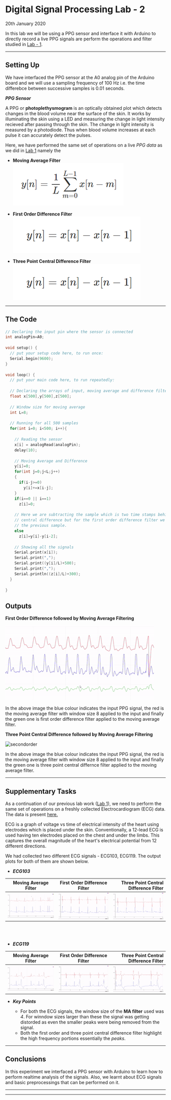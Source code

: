 # Digital Signal Processing Lab - 2

20th January 2020

In this lab we will be using a PPG sensor and interface it with Arduino to directly record a live PPG signals are perform the operations and filter studied in [Lab - 1]((https://github.com/vatch123/DSPLAB-1)).

---

## Setting Up

We have interfaced the PPG sensor at the A0 analog pin of the Arduino board and we will use a sampling frequency of 100 Hz i.e. the time differebce between successive samples is 0.01 seconds.

***PPG Sensor***

A PPG or **photoplethysmogram** is an optically obtained plot which detects changes in the blood volume near the surface of the skin. It works by illuminating the skin using a LED and measuring the change in light intensity recieved after passing through the skin. The change in light intensity is measured by a photodiode. Thus when blood volume increases at each pulse it can accurately detect the pulses.

Here, we have performed the same set of operations on a live *PPG data* as we did in [Lab 1](https://github.com/vatch123/DSPLAB-1) namely the 
* **Moving Average Filter** \
  <img src='images/maf_eqn.PNG' alt="firstorder" style="width:35">
* **First Order Difference Filter** \
  <img src='images/first_order_time.PNG' alt="firstorder" style="width:50">

* **Three Point Central Difference Filter** \
  <img src='images/first_order_time.PNG' alt="firstorder" style="width:50">

----

## The Code

```cpp
// Declaring the input pin where the sensor is connected
int analogPin=A0;

void setup() {
  // put your setup code here, to run once:
  Serial.begin(9600);
}

void loop() {
  // put your main code here, to run repeatedly:

  // Declaring the arrays of input, moving average and difference filters 
  float x[500],y[500],z[500];

  // Window size for moving average
  int L=8;

  // Running for all 500 samples
  for(int i=0; i<500; i++){

    // Reading the sensor
    x[i] = analogRead(analogPin);
    delay(10);

    // Moving Average and Difference
    y[i]=0;
    for(int j=0;j<L;j++)
    {
      if(i-j>=0)
        y[i]+=x[i-j];
    }
    if(i==0 || i==1)
      z[i]=0;
    
    // Here we are subtracting the sample which is two time stamps behind for three point
    // central difference but for the first order difference filter we will only subtract
    // the previous sample. 
    else
      z[i]=y[i]-y[i-2];

    // Showing all the signals 
    Serial.print(x[i]);
    Serial.print(",");
    Serial.print((y[i]/L)+500);
    Serial.print(",");
    Serial.println((z[i]/L)+300);
  }
  
}
```

## Outputs

<b>First Order Difference followed by Moving Average Filtering</b>

<img src='images/firstorder.gif' alt="firstorder" style="width:100">


In the above image the blue colour indicates the input PPG signal, the red is the moving average filter with window size 8 applied to the input and finally the green one is first order difference filter applied to the moving average filter.


<b>Three Point Central Difference followed by Moving Average Filtering</b>

<img src='images/secondorder.gif' alt="secondorder" style="width:100">


In the above image the blue colour indicates the input PPG signal, the red is the moving average filter with window size 8 applied to the input and finally the green one is three point central differnce filter applied to the moving average filter.

---

## Supplementary Tasks

As a continuation of our previous lab work ([Lab 1](https://github.com/vatch123/DSPLAB-1)), we need to perform the same set of operations on a freshly collected Electrocardiogram (ECG) data. The data is present [here.](/data) 

ECG is a graph of voltage vs time of electrical intensity of the heart using electrodes which is placed under the skin. Conventionally, a 12-lead ECG is used having ten electrodes placed on the chest and under the limbs. This captures the overall magnitude of the heart's electrical potential from 12 different directions.

We had collected two different ECG signals - ECG103, ECG119. The output plots for both of them are shown below.

* ***ECG103***

| Moving Average Filter| First Order Difference Filter| Three Point Central Difference Filter|
| ------------- |:-------------:| -----:|
| <img src="images/103ma.gif" alt="103-MA" style="width:100%">  | <img src="images/103df.gif" alt="103_DF" style="width:100%">| <img src="images/103sf.gif" alt="103-SF" style="width:100%"> |

<br>
<br>

* ***ECG119***

| Moving Average Filter| First Order Difference Filter| Three Point Central Difference Filter|
| ------------- |:-------------:| -----:|
| <img src="images/119ma.gif" alt="119-MA" style="width:100%">  | <img src="images/119df.gif" alt="119_DF" style="width:100%">| <img src="images/119sf.gif" alt="119-SF" style="width:100%"> |


* ***Key Points***

  * For both the ECG signals, the window size of the **MA filter** used was *4*. For winndow sizes larger than these the signal was getting distorded as even the smaller peaks were being removed from the signal.
  * Both the first order and three point central difference filter highlight the high frequency portions essentially the *peaks*.

---

## Conclusions

In this experiment we interfaced a PPG sensor with Arduino to learn how to perform realtime analysis of the signals. Also, we learnt about ECG signals and basic preprocessings that can be performed on it.

---
---

